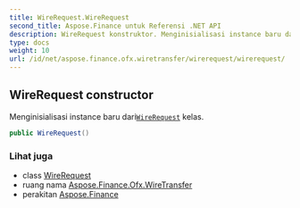 ```yaml
---
title: WireRequest.WireRequest
second_title: Aspose.Finance untuk Referensi .NET API
description: WireRequest konstruktor. Menginisialisasi instance baru dariWireRequest kelas.
type: docs
weight: 10
url: /id/net/aspose.finance.ofx.wiretransfer/wirerequest/wirerequest/
---
```

## WireRequest constructor

Menginisialisasi instance baru dari[`WireRequest`](../) kelas.

```csharp
public WireRequest()
```

### Lihat juga

* class [WireRequest](../)
* ruang nama [Aspose.Finance.Ofx.WireTransfer](../../wirerequest/)
* perakitan [Aspose.Finance](../../../)


